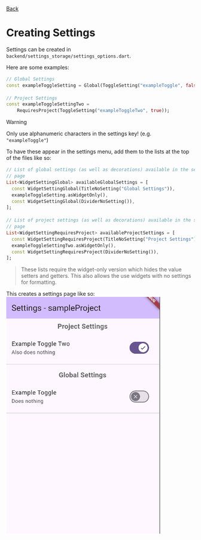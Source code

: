 [Back](Settings%20Storage.md)

# Creating Settings

Settings can be created in `backend/settings_storage/settings_options.dart`.

Here are some examples:
```dart
// Global Settings  
const exampleToggleSetting = Global(ToggleSetting("exampleToggle", false));  
  
// Project Settings  
const exampleToggleSettingTwo =  
    RequiresProject(ToggleSetting("exampleToggleTwo", true));
```

>[!warning] 
>Only use alphanumeric characters in the settings key! (e.g. `"exampleToggle"`)

To have these appear in the settings menu, add them to the lists at the top of the files like so:

```dart
// List of global settings (as well as decorations) available in the settings  
// page  
List<WidgetSettingGlobal> availableGlobalSettings = [  
  const WidgetSettingGlobal(TitleNoSetting("Global Settings")),  
  exampleToggleSetting.asWidgetOnly(),  
  const WidgetSettingGlobal(DividerNoSetting()),  
];  
  
// List of project settings (as well as decorations) available in the settings  
// page  
List<WidgetSettingRequiresProject> availableProjectSettings = [  
  const WidgetSettingRequiresProject(TitleNoSetting("Project Settings")),  
  exampleToggleSettingTwo.asWidgetOnly(),  
  const WidgetSettingRequiresProject(DividerNoSetting()),  
];
```
> These lists require the widget-only version which hides the value setters and getters. This also allows the use widgets with no settings for formatting.

This creates a settings page like so:
![image](../../attachments/Pasted%20image%2020250220191551.png)